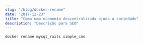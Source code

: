 ```yaml
---
slug: "/blog/docker-rename"
date: "2017-12-23"
title: "Como uma economia descentralizada ajuda a sociedade"
description: "Descrição para SEO"
---
```


`docker rename mysql_rails simple_cms`
